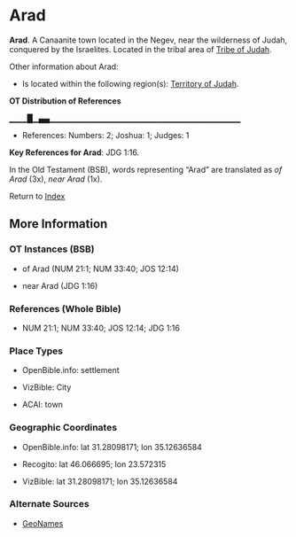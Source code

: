 # Arad
**Arad**. 
A Canaanite town located in the Negev, near the wilderness of Judah, conquered by the Israelites. 
Located in the tribal area of [Tribe of Judah](../../../groups/md/acai/Judah.md). 




Other information about Arad:


* Is located within the following region(s): 
[Territory of Judah](TerritoryOfJudah.md). 


**OT Distribution of References**

▁▁▁█▁▄▄▁▁▁▁▁▁▁▁▁▁▁▁▁▁▁▁▁▁▁▁▁▁▁▁▁▁▁▁▁▁▁▁
* References: Numbers: 2; Joshua: 1; Judges: 1



**Key References for Arad**: 
JDG 1:16. 


In the Old Testament (BSB), words representing “Arad” are translated as 
*of Arad* (3x), *near Arad* (1x). 




Return to [Index](00-Index.md)

## More Information

### OT Instances (BSB)

* of Arad (NUM 21:1; NUM 33:40; JOS 12:14)

* near Arad (JDG 1:16)



### References (Whole Bible)

* NUM 21:1; NUM 33:40; JOS 12:14; JDG 1:16


### Place Types

* OpenBible.info: settlement

* VizBible: City

* ACAI: town



### Geographic Coordinates

* OpenBible.info: lat 31.28098171; lon 35.12636584

* Recogito: lat 46.066695; lon 23.572315

* VizBible: lat 31.28098171; lon 35.12636584



### Alternate Sources

* [GeoNames](http://sws.geonames.org/2810716)



